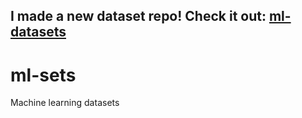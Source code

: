 ## I made a new dataset repo! Check it out: [ml-datasets](https://github.com/githubcatw/ml-datasets)
# ml-sets
Machine learning datasets
